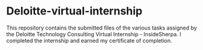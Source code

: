 # Deloitte-virtual-internship
This repository contains the submitted files of the various tasks assigned by the Deloitte Technology Consulting Virtual Internship - InsideSherpa. I completed the internship and earned my certificate of completion.
